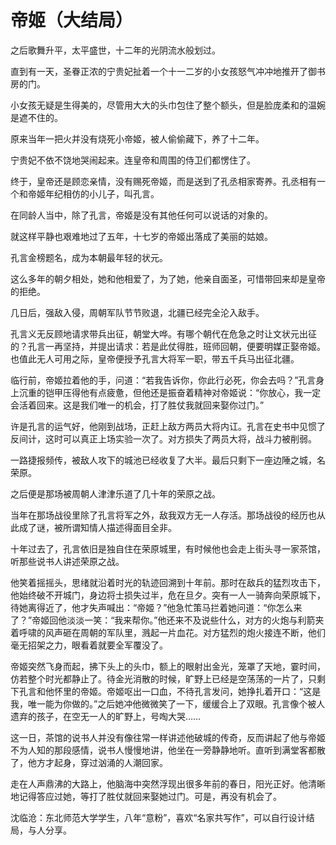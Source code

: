 # 帝姬（大结局）

之后歌舞升平，太平盛世，十二年的光阴流水般划过。

直到有一天，圣眷正浓的宁贵妃扯着一个十一二岁的小女孩怒气冲冲地推开了御书房的门。

小女孩无疑是生得美的，尽管用大大的头巾包住了整个额头，但是脸庞柔和的温婉是遮不住的。

原来当年一把火并没有烧死小帝姬，被人偷偷藏下，养了十二年。

宁贵妃不依不饶地哭闹起来。连皇帝和周围的侍卫们都愣住了。

终于，皇帝还是顾恋亲情，没有赐死帝姬，而是送到了孔丞相家寄养。孔丞相有一个和帝姬年纪相仿的小儿子，叫孔言。

在同龄人当中，除了孔言，帝姬是没有其他任何可以说话的对象的。

就这样平静也艰难地过了五年，十七岁的帝姬出落成了美丽的姑娘。

孔言金榜题名，成为本朝最年轻的状元。

这么多年的朝夕相处，她和他相爱了，为了她，他亲自面圣，可惜带回来却是皇帝的拒绝。

几日后，强敌入侵，周朝军队节节败退，北疆已经完全沦入敌手。

孔言义无反顾地请求带兵出征，朝堂大哗。有哪个朝代在危急之时让文状元出征的？孔言一再坚持，并提出请求：若是此仗得胜，班师回朝，便要明媒正娶帝姬。也值此无人可用之际，皇帝便授予孔言大将军一职，带五千兵马出征北疆。

临行前，帝姬拉着他的手，问道：“若我告诉你，你此行必死，你会去吗？”孔言身上沉重的铠甲压得他有点疲惫，但他还是振奋着精神对帝姬说：“你放心，我一定会活着回来。这是我们唯一的机会，打了胜仗我就回来娶你过门。”

许是孔言的运气好，他刚到战场，正赶上敌方两员大将内讧。孔言在史书中见惯了反间计，这时可以真正上场实验一次了。对方损失了两员大将，战斗力被削弱。

一路捷报频传，被敌人攻下的城池已经收复了大半。最后只剩下一座边陲之城，名荣原。

之后便是那场被周朝人津津乐道了几十年的荣原之战。

当年在那场战役里除了孔言将军之外，敌我双方无一人存活。那场战役的经历也从此成了谜，被所谓知情人描述得面目全非。

十年过去了，孔言依旧是独自住在荣原城里，有时候他也会走上街头寻一家茶馆，听那些说书人讲述荣原之战。

他笑着摇摇头，思绪就沿着时光的轨迹回溯到十年前。那时在敌兵的猛烈攻击下，他始终破不开城门，身边将士损失过半，危在旦夕。突有一人一骑奔向荣原城下，待她离得近了，他才失声喊出：“帝姬？”他急忙策马拦着她问道：“你怎么来了？”帝姬回他淡淡一笑：“我来帮你。”他还来不及说些什么，对方的火炮与利箭夹着呼啸的风声砸在周朝的军队里，溅起一片血花。对方猛烈的炮火接连不断，他们毫无招架之力，眼看着就要全军覆没了。

帝姬突然飞身而起，拂下头上的头巾，额上的眼射出金光，笼罩了天地，霎时间，仿若整个时光都静止了。待金光消散的时候，旷野上已经是空荡荡的一片了，只剩下孔言和他怀里的帝姬。帝姬呕出一口血，不待孔言发问，她挣扎着开口：“这是我，唯一能为你做的。”之后她冲他微微笑了一下，缓缓合上了双眼。孔言像个被人遗弃的孩子，在空无一人的旷野上，号啕大哭……

这一日，茶馆的说书人并没有像往常一样讲述他破城的传奇，反而讲起了他与帝姬不为人知的那段感情，说书人慢慢地讲，他坐在一旁静静地听。直听到满堂客都散了，他方才起身，穿过汹涌的人潮回家。

走在人声鼎沸的大路上，他脑海中突然浮现出很多年前的春日，阳光正好。他清晰地记得答应过她，等打了胜仗就回来娶她过门。可是，再没有机会了。

沈临沧：东北师范大学学生，八年“意粉”，喜欢“名家共写作”，可以自行设计结局，与人分享。